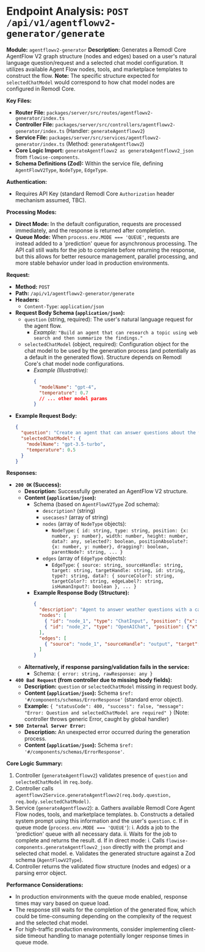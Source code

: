 # Endpoint Analysis: `POST /api/v1/agentflowv2-generator/generate`

**Module:** `agentflowv2-generator`
**Description:** Generates a Remodl Core AgentFlow V2 graph structure (nodes and edges) based on a user's natural language question/request and a selected chat model configuration. It utilizes available Agent Flow nodes, tools, and marketplace templates to construct the flow.
**Note:** The specific structure expected for `selectedChatModel` would correspond to how chat model nodes are configured in Remodl Core.

**Key Files:**
*   **Router File:** `packages/server/src/routes/agentflowv2-generator/index.ts`
*   **Controller File:** `packages/server/src/controllers/agentflowv2-generator/index.ts` (Handler: `generateAgentflowv2`)
*   **Service File:** `packages/server/src/services/agentflowv2-generator/index.ts` (Method: `generateAgentflowv2`)
*   **Core Logic Import:** `generateAgentflowv2 as generateAgentflowv2_json` from `flowise-components`.
*   **Schema Definitions (Zod):** Within the service file, defining `AgentFlowV2Type`, `NodeType`, `EdgeType`.

**Authentication:**
*   Requires API Key (standard Remodl Core `Authorization` header mechanism assumed, TBC).

**Processing Modes:**
*   **Direct Mode:** In the default configuration, requests are processed immediately, and the response is returned after completion.
*   **Queue Mode:** When `process.env.MODE === 'QUEUE'`, requests are instead added to a 'prediction' queue for asynchronous processing. The API call still waits for the job to complete before returning the response, but this allows for better resource management, parallel processing, and more stable behavior under load in production environments.

**Request:**
*   **Method:** `POST`
*   **Path:** `/api/v1/agentflowv2-generator/generate`
*   **Headers:**
    *   `Content-Type`: `application/json`
*   **Request Body Schema (`application/json`):**
    *   `question` (string, required): The user's natural language request for the agent flow.
        *   *Example:* `"Build an agent that can research a topic using web search and then summarize the findings."`
    *   `selectedChatModel` (object, required): Configuration object for the chat model to be used by the generation process (and potentially as a default in the generated flow). Structure depends on Remodl Core's chat model node configurations.
        *   *Example (Illustrative):*
            ```json
            {
              "modelName": "gpt-4", 
              "temperature": 0.7 
              // ... other model params
            }
            ```
*   **Example Request Body:**
    ```json
    {
      "question": "Create an agent that can answer questions about the weather and has access to a calculator.",
      "selectedChatModel": {
        "modelName": "gpt-3.5-turbo",
        "temperature": 0.5
      }
    }
    ```

**Responses:**

*   **`200 OK` (Success):**
    *   **Description:** Successfully generated an AgentFlow V2 structure.
    *   **Content (`application/json`):**
        *   Schema (based on `AgentFlowV2Type` Zod schema):
            *   `description?` (string)
            *   `usecases?` (array of string)
            *   `nodes` (array of `NodeType` objects):
                *   `NodeType`: `{ id: string, type: string, position: {x: number, y: number}, width: number, height: number, data?: any, selected?: boolean, positionAbsolute?: {x: number, y: number}, dragging?: boolean, parentNode?: string, ... }`
            *   `edges` (array of `EdgeType` objects):
                *   `EdgeType`: `{ source: string, sourceHandle: string, target: string, targetHandle: string, id: string, type?: string, data?: { sourceColor?: string, targetColor?: string, edgeLabel?: string, isHumanInput?: boolean }, ... }`
        *   **Example Response Body (Structure):**
            ```json
            {
              "description": "Agent to answer weather questions with a calculator.",
              "nodes": [
                { "id": "node_1", "type": "ChatInput", "position": {"x": 100, "y": 100}, "width": 150, "height": 80, "data": { /* ... */ } },
                { "id": "node_2", "type": "OpenAIChat", "position": {"x": 300, "y": 100}, "width": 150, "height": 80, "data": { /* ... */ } }
              ],
              "edges": [
                { "source": "node_1", "sourceHandle": "output", "target": "node_2", "targetHandle": "input", "id": "edge_1" }
              ]
            }
            ```
    *   **Alternatively, if response parsing/validation fails in the service:**
        *   Schema: `{ error: string, rawResponse: any }`
*   **`400 Bad Request` (from controller due to missing body fields):**
    *   **Description:** `question` or `selectedChatModel` missing in request body.
    *   **Content (`application/json`):** Schema `$ref: '#/components/schemas/ErrorResponse'` (standard error object).
    *   **Example:** `{ "statusCode": 400, "success": false, "message": "Error: Question and selectedChatModel are required" }` (Note: controller throws generic Error, caught by global handler)
*   **`500 Internal Server Error`:**
    *   **Description:** An unexpected error occurred during the generation process.
    *   **Content (`application/json`):** Schema `$ref: '#/components/schemas/ErrorResponse'`.

**Core Logic Summary:**
1.  Controller (`generateAgentflowv2`) validates presence of `question` and `selectedChatModel` in `req.body`.
2.  Controller calls `agentflowv2Service.generateAgentflowv2(req.body.question, req.body.selectedChatModel)`.
3.  Service (`generateAgentflowv2`):
    a.  Gathers available Remodl Core Agent Flow nodes, tools, and marketplace templates.
    b.  Constructs a detailed system prompt using this information and the user's `question`.
    c.  If in queue mode (`process.env.MODE === 'QUEUE'`):
        i.  Adds a job to the 'prediction' queue with all necessary data.
        ii. Waits for the job to complete and returns the result.
    d.  If in direct mode:
        i.  Calls `flowise-components.generateAgentflowv2_json` directly with the prompt and selected chat model.
    e.  Validates the generated structure against a Zod schema (`AgentFlowV2Type`).
4.  Controller returns the validated flow structure (nodes and edges) or a parsing error object.

**Performance Considerations:**
*   In production environments with the queue mode enabled, response times may vary based on queue load.
*   The response still waits for the completion of the generated flow, which could be time-consuming depending on the complexity of the request and the selected chat model.
*   For high-traffic production environments, consider implementing client-side timeout handling to manage potentially longer response times in queue mode.
